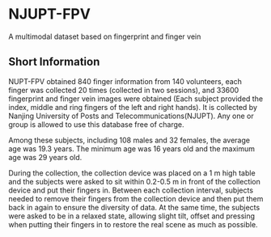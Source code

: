 # NJUPT-FPV
A multimodal dataset based on fingerprint and finger vein

## Short Information
NUPT-FPV obtained 840 finger information from 140 volunteers, each finger was collected 20 times (collected in two sessions), and 33600 fingerprint and finger vein images were obtained (Each subject provided the index, middle and ring fingers of the left and right hands). It is collected by Nanjing University of Posts and Telecommunications(NJUPT). Any one or group is allowed to use this database free of charge.

Among these subjects, including 108 males and 32 females, the average age was 19.3 years. The minimum age was 16 years old and the maximum age was 29 years old.

During the collection, the collection device was placed on a 1 m high table and the subjects were asked to sit within 0.2-0.5 m in front of the collection device and put their fingers in. Between each collection interval, subjects needed to remove their fingers from the collection device and then put them back in again to ensure the diversity of data. At the same time, the subjects were asked to be in a relaxed state, allowing slight tilt, offset and pressing when putting their fingers in to restore the real scene as much as possible.
